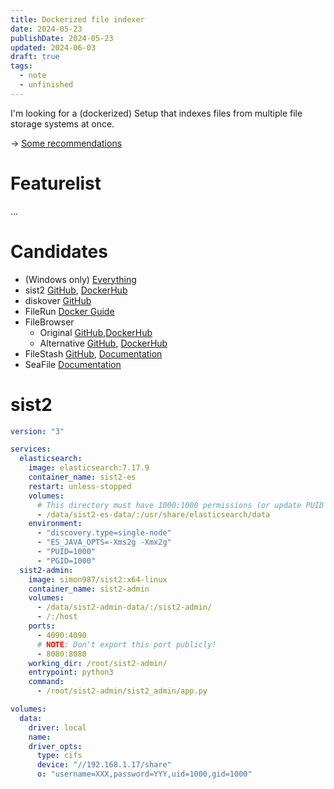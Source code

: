 ```yaml
---
title: Dockerized file indexer
date: 2024-05-23
publishDate: 2024-05-23
updated: 2024-06-03
draft: true
tags:
  - note
  - unfinished
---
```

 
I'm looking for a (dockerized) Setup that indexes files from multiple file storage systems at once.

-> [Some recommendations](https://www.reddit.com/r/selfhosted/s/YlDmTdasEn)

# Featurelist

...

# Candidates

- (Windows only) [Everything](https://www.voidtools.com/)
- sist2 [GitHub](https://github.com/simon987/sist2), [DockerHub](https://hub.docker.com/r/simon987/sist2)
- diskover [GitHub](https://github.com/diskoverdata/diskover-community) 
- FileRun [Docker Guide](https://docs.filerun.com/docker-tika)
- FileBrowser 
	- Original [GitHub](https://github.com/filebrowser/filebrowser),[DockerHub](https://hub.docker.com/r/filebrowser/filebrowser)
	- Alternative [GitHub](https://github.com/hurlenko/filebrowser-docker), [DockerHub](https://hub.docker.com/r/hurlenko/filebrowser)
- FileStash [GitHub](https://github.com/mickael-kerjean/filestash), [Documentation](https://www.filestash.app/docs/install-and-upgrade/)
- SeaFile [Documentation](https://www.seafile.com/en/home/)


# sist2 

```yaml
version: "3"

services:
  elasticsearch:
    image: elasticsearch:7.17.9
    container_name: sist2-es
    restart: unless-stopped
    volumes:
      # This directory must have 1000:1000 permissions (or update PUID & PGID below)
      - /data/sist2-es-data/:/usr/share/elasticsearch/data
    environment:
      - "discovery.type=single-node"
      - "ES_JAVA_OPTS=-Xms2g -Xmx2g"
      - "PUID=1000"
      - "PGID=1000"
  sist2-admin:
    image: simon987/sist2:x64-linux
    container_name: sist2-admin
    volumes:
      - /data/sist2-admin-data/:/sist2-admin/
      - /:/host
    ports:
      - 4090:4090
      # NOTE: Don't export this port publicly!
      - 8080:8080
    working_dir: /root/sist2-admin/
    entrypoint: python3
    command:
      - /root/sist2-admin/sist2_admin/app.py

volumes:
  data:
    driver: local
    name: 
    driver_opts:
      type: cifs
      device: "//192.168.1.17/share"
      o: "username=XXX,password=YYY,uid=1000,gid=1000"

```